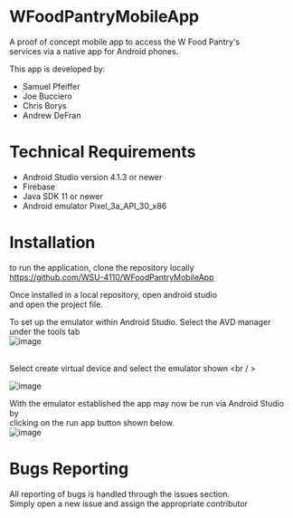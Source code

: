 # WFoodPantryMobileApp

A proof of concept mobile app to access the W Food Pantry's <br /> 
services via a native app for Android phones.

This app is developed by:
* Samuel Pfeiffer
* Joe Bucciero
* Chris Borys
* Andrew DeFran

# Technical Requirements
* Android Studio version 4.1.3 or newer
* Firebase 
* Java SDK 11 or newer
* Android emulator Pixel_3a_API_30_x86

# Installation
to run the application, clone the repository locally <br />
https://github.com/WSU-4110/WFoodPantryMobileApp

Once installed in a local repository, open android studio <br />
and open the project file.


To set up the emulator within Android Studio. Select the AVD manager <br />
under the tools tab <br/>
![image](https://user-images.githubusercontent.com/12967854/113517423-df852f00-954d-11eb-945a-00fe62faddaa.png)

<br /> Select create virtual device and select the emulator shown <br / >

![image](https://user-images.githubusercontent.com/12967854/113517474-22470700-954e-11eb-86b7-eb0da4b80216.png)

With the emulator established the app may now be run via Android Studio by <br />
clicking on the run app button shown below. <br />
![image](https://user-images.githubusercontent.com/12967854/113517590-d5176500-954e-11eb-83de-c59f3386d720.png)


# Bugs Reporting
All reporting of bugs is handled through the issues section. <br />
Simply open a new issue and assign the appropriate contributor
